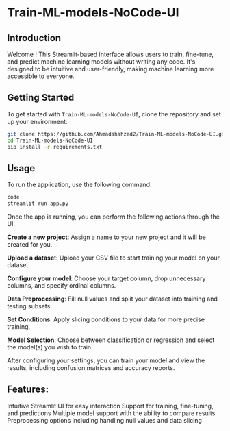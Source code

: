 
# Train-ML-models-NoCode-UI


## Introduction
Welcome ! This Streamlit-based interface allows users to train, fine-tune, and predict machine learning models without writing any code. It's designed to be intuitive and user-friendly, making machine learning more accessible to everyone.

## Getting Started
To get started with `Train-ML-models-NoCode-UI`, clone the repository and set up your environment:

```bash
git clone https://github.com/Ahmadshahzad2/Train-ML-models-NoCode-UI.git
cd Train-ML-models-NoCode-UI
pip install -r requirements.txt
```

## Usage
To run the application, use the following command:

```bash
code
streamlit run app.py
```

Once the app is running, you can perform the following actions through the UI:

**Create a new project**: Assign a name to your new project and it will be created for you.

**Upload a datase**t: Upload your CSV file to start training your model on your dataset.

**Configure your model**: Choose your target column, drop unnecessary columns, and specify ordinal columns.

**Data Preprocessing**: Fill null values and split your dataset into training and testing subsets.

**Set Conditions**: Apply slicing conditions to your data for more precise training.

**Model Selection**: Choose between classification or regression and select the model(s) you wish to train.

After configuring your settings, you can train your model and view the results, including confusion matrices and accuracy reports.

## Features:
Intuitive Streamlit UI for easy interaction
Support for training, fine-tuning, and predictions
Multiple model support with the ability to compare results
Preprocessing options including handling null values and data slicing
